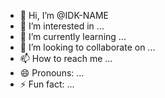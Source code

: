 - 👋 Hi, I’m @IDK-NAME
- 👀 I’m interested in ...
- 🌱 I’m currently learning ...
- 💞️ I’m looking to collaborate on ...
- 📫 How to reach me ...
- 😄 Pronouns: ...
- ⚡ Fun fact: ...

<!---
IDK-NAME/IDK-NAME is a ✨ special ✨ repository because its `README.md` (this file) appears on your GitHub profile.
You can click the Preview link to take a look at your changes.
--->
